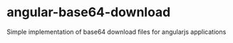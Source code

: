 # angular-base64-download
Simple implementation of base64 download files for angularjs applications
